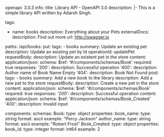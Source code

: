 openapi: 3.0.3
info:
  title: Library API - OpenAPI 3.0
  description: |-
    This is a simple library API written by Adarsh Singh.

tags:
  - name: books
    description: Everything about your Pets
    externalDocs:
      description: Find out more
      url: http://swagger.io

paths:
  /api/books:
    put:
      tags:
        - books
      summary: Update an existing pet
      description: Update an existing pet by Id
      operationId: updatePet
      requestBody:
        description: Update an existent pet in the store
        content:
          application/json:
            schema:
              $ref: '#/components/schemas/Book'
        required: true
      responses:
        '200':
          description: Successful operation
        '400':
          description: Author name of Book Name Empty
        '404':
          description: Book Not Found
    post:
      tags:
        - books
      summary: Add a new book to the library
      description: Add a new pet to the store
      requestBody:
        description: Create a new pet in the store
        content:
          application/json:
            schema:
              $ref: '#/components/schemas/Book'
        required: true
      responses:
        '200':
          description: Successful operation
          content:
            application/json:
              schema:
                $ref: '#/components/schemas/Book_Created'
        '400':
          description: Invalid input

components:
  schemas:
    Book:
      type: object
      properties:
        book_name:
          type: string
          format: ascii
          example: "Percy Jackson"
        author_name:
          type: string
          format: ascii
          example: "Robert Frost"
    Book_Created:
      type: object
      properties:
        book_id:
          type: integer
          format: int64
          example: 2
          
